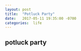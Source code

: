 ```yaml
---
layout: post
title:  "Potluck Party"
date:   2017-05-11 19:35:00 -0700
categories:  life
---
```

## potluck party
